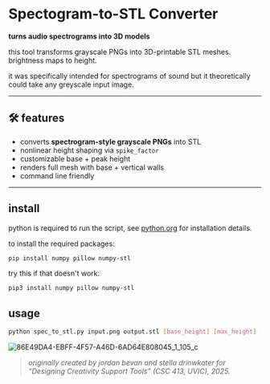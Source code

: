 
# Spectogram-to-STL Converter

**turns audio spectrograms into 3D models**

this tool transforms grayscale PNGs into 3D-printable STL meshes. brightness maps to height.

it was specifically intended for spectrograms of sound but it theoretically could take any greyscale input image.

---

## 🛠 features

- converts **spectrogram-style grayscale PNGs** into STL
- nonlinear height shaping via `spike_factor`
- customizable base + peak height
- renders full mesh with base + vertical walls
- command line friendly

---

## install

python is required to run the script, see [python.org](python.org) for installation details.

to install the required packages:

```bash
pip install numpy pillow numpy-stl
```

try this if that doesn't work:

```bash
pip3 install numpy pillow numpy-stl
```

## usage

```bash
python spec_to_stl.py input.png output.stl [base_height] [max_height] [spike_factor]
```

![86E49DA4-EBFF-4F57-A46D-6AD64E808045_1_105_c](https://github.com/user-attachments/assets/60998389-9d8e-48a5-a613-0e861e014c19)


> *originally created by jordan bevan and stella drinwkater for “Designing Creativity Support Tools” (CSC 413, UVIC), 2025.*
